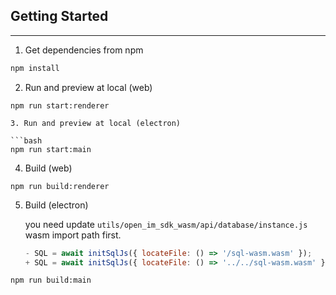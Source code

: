 ## Getting Started

---


1. Get dependencies from npm

  ```bash
  npm install 
  ```

2. Run and preview at local (web)

  ```
  npm run start:renderer

3. Run and preview at local (electron)

  ```bash
  npm run start:main
  ```

4. Build (web)

  ```
  npm run build:renderer
  ```

5. Build (electron)

    you need update `utils/open_im_sdk_wasm/api/database/instance.js` wasm import path first.

    ```javascript
    - SQL = await initSqlJs({ locateFile: () => '/sql-wasm.wasm' });
    + SQL = await initSqlJs({ locateFile: () => '../../sql-wasm.wasm' });
    ```

  ```bash
  npm run build:main
  ```

 

